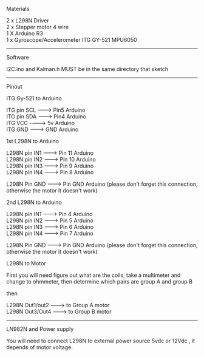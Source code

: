 Materials

2 x L298N Driver  
2 x Stepper motor 4 wire  
1 X Arduino R3  
1 x Gyroscope/Accelerometer ITG GY-521 MPU6050

-------------------------
Software

I2C.ino and Kalman.h MUST be in the same directory that sketch

-------------------------

Pinout

ITG Gy-521 to Arduino 

ITG pin SCL ---> Pin5 Arduino  
ITG pin SDA ---> Pin4 Arduino      
ITG VCC ----> 5v Arduino    
ITG GND ---> GND Arduino 


1st L298N to Arduino

L298N pin IN1 ---> Pin 11 Arduino  
L298N pin IN2 ---> Pin 10 Arduino  
L298N pin IN3 ---> Pin  9 Arduino  
L298N pin IN4 ---> Pin  8 Arduino   

L298N Pin GND ---> Pin GND Arduino (please don't forget this connection, otherwise the motor it doesn't work)

2nd L298N to Arduino

L298N pin IN1 ---> Pin 4 Arduino  
L298N pin IN2 ---> Pin 5 Arduino  
L298N pin IN3 ---> Pin 6 Arduino  
L298N pin IN4 ---> Pin 7 Arduino 

L298N Pin GND ---> Pin GND Arduino (please don't forget this connection, otherwise the motor it doesn't work)


L298N to Motor

First you will need figure out what are the coils, take a multimeter and change to ohmmeter, 
then determine which pairs are group A and group B 

then

 L298N Out1/out2 ---> to Group A motor  
 L298N Out3/Out4 ---> to Group B motor  

-------------------------------------------
 
 LN982N and Power supply

You will need to connect L298N to external power source 5vdc or 12Vdc , it depends of motor voltage.
